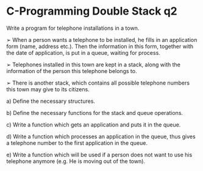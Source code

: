 # C-Programming Double Stack q2

Write a program for telephone installations in a town.

➢ When a person wants a telephone to be installed, he fills in an application form (name, address etc.). Then the information in this form, together with the date of
application, is put in a queue, waiting for process.

➢ Telephones installed in this town are kept in a stack, along with the information of the person this telephone belongs to.

➢ There is another stack, which contains all possible telephone numbers this town may give to its citizens.

a) Define the necessary structures.

b) Define the necessary functions for the stack and queue operations.

c) Write a function which gets an application and puts it in the queue.

d) Write a function which processes an application in the queue, thus gives a telephone number to the first application in the queue.

e) Write a function which will be used if a person does not want to use his telephone anymore (e.g. He is moving out of the town). 